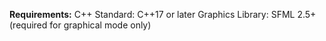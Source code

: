 **Requirements:**
C++ Standard: C++17 or later
Graphics Library: SFML 2.5+ (required for graphical mode only)

